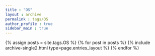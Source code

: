 ```yaml
---
title : "OS"
layout : archive
permalink : tags/OS
author_profile : true
sidebar_main : true
---
```


{% assign posts = site.tags.OS %}
{% for post in posts %} {% include archive-single2.html type=page.entries_layout %} {% endfor %}